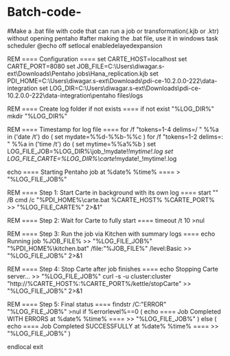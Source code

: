 # Batch-code-
#Make a .bat file with code that can run a job or transformation(.kjb or .ktr) without opening pentaho
#after making the .bat file, use it in windows task scheduler
@echo off
setlocal enabledelayedexpansion

REM ==== Configuration ====
set CARTE_HOST=localhost
set CARTE_PORT=8080
set JOB_FILE=C:\Users\diwagar.s-ext\Downloads\Pentaho jobs\Hana_replication.kjb
set PDI_HOME=C:\Users\diwagar.s-ext\Downloads\pdi-ce-10.2.0.0-222\data-integration
set LOG_DIR=C:\Users\diwagar.s-ext\Downloads\pdi-ce-10.2.0.0-222\data-integration\pentaho files\logs

REM ==== Create log folder if not exists ====
if not exist "%LOG_DIR%" mkdir "%LOG_DIR%"

REM ==== Timestamp for log file ====
for /f "tokens=1-4 delims=/ " %%a in ('date /t') do (
  set mydate=%%d-%%b-%%c
)
for /f "tokens=1-2 delims=: " %%a in ('time /t') do (
  set mytime=%%a%%b
)
set LOG_FILE_JOB=%LOG_DIR%\job_!mydate!_!mytime!.log
set LOG_FILE_CARTE=%LOG_DIR%\carte_!mydate!_!mytime!.log

echo ==== Starting Pentaho job at %date% %time% ==== > "%LOG_FILE_JOB%"

REM ==== Step 1: Start Carte in background with its own log ====
start "" /B cmd /c "%PDI_HOME%\carte.bat %CARTE_HOST% %CARTE_PORT% >> "%LOG_FILE_CARTE%" 2>&1"

REM ==== Step 2: Wait for Carte to fully start ====
timeout /t 10 >nul

REM ==== Step 3: Run the job via Kitchen with summary logs ====
echo Running job %JOB_FILE% >> "%LOG_FILE_JOB%"
"%PDI_HOME%\kitchen.bat" /file:"%JOB_FILE%" /level:Basic >> "%LOG_FILE_JOB%" 2>&1

REM ==== Step 4: Stop Carte after job finishes ====
echo Stopping Carte server... >> "%LOG_FILE_JOB%"
curl -s -u cluster:cluster "http://%CARTE_HOST%:%CARTE_PORT%/kettle/stopCarte" >> "%LOG_FILE_JOB%" 2>&1

REM ==== Step 5: Final status ====
findstr /C:"ERROR" "%LOG_FILE_JOB%" >nul
if %errorlevel%==0 (
    echo ==== Job Completed WITH ERRORS at %date% %time% ==== >> "%LOG_FILE_JOB%"
) else (
    echo ==== Job Completed SUCCESSFULLY at %date% %time% ==== >> "%LOG_FILE_JOB%"
)

endlocal
exit
